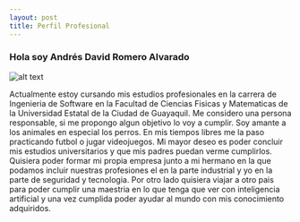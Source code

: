 ```yaml
---
layout: post
title: Perfil Profesional
---
```


### Hola soy Andrés David Romero Alvarado
![alt text](https://github.com/andyromero14/andyromero14.github.io/blob/master/images/foto.jpg?raw=true)

Actualmente estoy cursando mis estudios profesionales en la carrera de Ingenieria de Software en la Facultad de Ciencias Fisicas y Matematicas de la Universidad Estatal de la Ciudad de Guayaquil. Me considero una persona responsable, si me propongo algun objetivo lo voy a cumplir. Soy amante a los animales en especial los perros. En mis tiempos libres me la paso practicando futbol o jugar videojuegos. Mi mayor deseo es poder concluir mis estudios universitarios y que mis padres puedan verme cumplirlos. Quisiera poder formar mi propia empresa junto a mi hermano en la que podamos incluir nuestras profesiones el en la parte industrial y yo en la parte de seguridad y tecnologia. Por otro lado quisiera viajar a otro pais para poder cumplir una maestria  en lo que tenga que ver con inteligencia artificial y una vez cumplida poder ayudar al mundo con mis conocimiento adquiridos.
